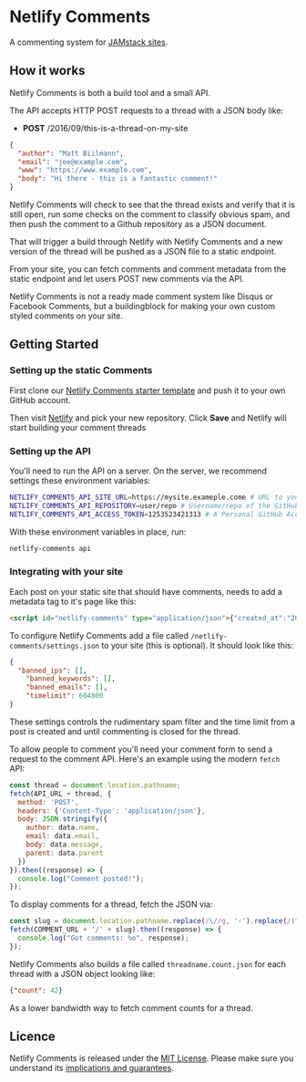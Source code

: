 # Netlify Comments

A commenting system for [JAMstack sites](https://jamstack.org).

## How it works

Netlify Comments is both a build tool and a small API.

The API accepts HTTP POST requests to a thread with a JSON body like:

* **POST** /2016/09/this-is-a-thread-on-my-site

```json
{
  "author": "Matt Biilmann",
  "email": "joe@example.com",
  "www": "https://www.example.com",
  "body": "Hi there - this is a fantastic comment!"
}
```

Netlify Comments will check to see that the thread exists and verify that it is
still open, run some checks on the comment to classify obvious spam, and then push
the comment to a Github repository as a JSON document.

That will trigger a build through Netlify with Netlify Comments and a new version
of the thread will be pushed as a JSON file to a static endpoint.

From your site, you can fetch comments and comment metadata from the static endpoint
and let users POST new comments via the API.

Netlify Comments is not a ready made comment system like Disqus or Facebook Comments,
but a buildingblock for making your own custom styled comments on your site.

## Getting Started

### Setting up the static Comments

First clone our [Netlify Comments starter template](https://github.com/netlify/netlify-comments-starter) and push it to your own GitHub account.

Then visit [Netlify](https://app.netlify.com/signup) and pick your new repository. Click **Save** and Netlify will start building your comment threads

### Setting up the API

You'll need to run the API on a server. On the server, we recommend settings these environment variables:

```bash
NETLIFY_COMMENTS_API_SITE_URL=https://mysite.exameple.come # URL to your static site
NETLIFY_COMMENTS_API_REPOSITORY=user/repo # Username/repo of the GitHub repository created from netliy-comments-starter
NETLIFY_COMMENTS_API_ACCESS_TOKEN=1253523421313 # A Personal GitHub Access Token with write permissions to the repository
```

With these environment variables in place, run:

```bash
netlify-comments api
```

### Integrating with your site

Each post on your static site that should have comments, needs to add a metadata tag to it's page like this:

```html
<script id="netlify-comments" type="application/json">{"created_at":"2016-07-07T08:20:36Z"}</script>
```

To configure Netlify Comments add a file called `/netlify-comments/settings.json` to your site (this is optional). It should look like this:

```json
{
  "banned_ips": [],
	"banned_keywords": [],
	"banned_emails": [],
	"timelimit": 604800
}
```

These settings controls the rudimentary spam filter and the time limit from a post is created and until
commenting is closed for the thread.

To allow people to comment you'll need your comment form to send a request to the comment API. Here's an
example using the modern `fetch` API:

```js
const thread = document.location.pathname;
fetch(API_URL + thread, {
  method: 'POST',
  headers: {'Content-Type': 'application/json'},
  body: JSON.stringify({
    author: data.name,
    email: data.email,
    body: data.message,
    parent: data.parent
  })
}).then((response) => {
  console.log("Comment posted!");
});
```

To display comments for a thread, fetch the JSON via:

```js
const slug = document.location.pathname.replace(/\//g, '-').replace(/(^-|-$)/g, '') + '.json';
fetch(COMMENT_URL + '/' + slug).then((response) => {
  console.log("Got comments: %o", response);
});
```

Netlify Comments also builds a file called `threadname.count.json` for each thread with a JSON
object looking like:

```json
{"count": 42}
```

As a lower bandwidth way to fetch comment counts for a thread.

## Licence

Netlify Comments is released under the [MIT License](LICENSE).
Please make sure you understand its [implications and guarantees](https://writing.kemitchell.com/2016/09/21/MIT-License-Line-by-Line.html).
